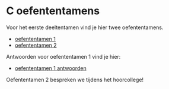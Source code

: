 # C oefententamens

Voor het eerste deeltentamen vind je hier twee oefententamens.

* [oefententamen 1](oefententamen_1.pdf)
* [oefententamen 2](oefententamen_2.pdf)

Antwoorden voor oefententamen 1 vind je hier:

* [oefententamen 1 antwoorden](oefententamen_1_nakijk.pdf)

Oefententamen 2 bespreken we tijdens het hoorcollege!

